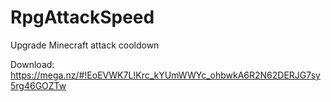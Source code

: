 # RpgAttackSpeed
Upgrade Minecraft attack cooldown

Download: https://mega.nz/#!EoEVWK7L!Krc_kYUmWWYc_ohbwkA6R2N62DERJG7sy5rg46GOZTw
